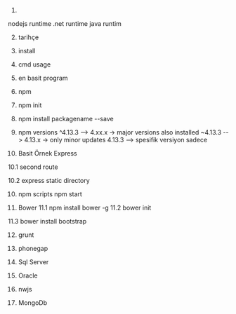 1. 
nodejs runtime 
.net runtime
java runtim

2. tarihçe

3. install

4. cmd usage

5. en basit program
 

6. npm
 
7. npm init


8. npm install packagename --save

9. npm versions
    ^4.13.3 --> 4.xx.x -> major versions also installed
    ~4.13.3 --> 4.13.x -> only minor updates
    4.13.3  --> spesifik versiyon sadece

10. Basit Örnek Express


10.1 second route

10.2 express static directory



10. npm scripts
    npm start



11. Bower
11.1 npm install bower -g 
11.2 bower init

11.3 bower install bootstrap




12. grunt

13. phonegap

14. Sql Server

15. Oracle

16. nwjs

17. MongoDb


